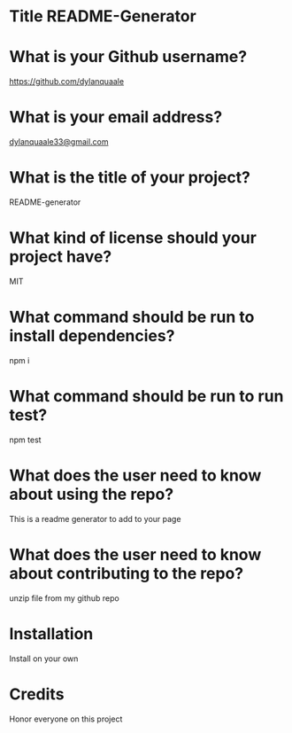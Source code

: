 # Title README-Generator
 
  # What is your Github username?
  https://github.com/dylanquaale
  # What is your email address?
  dylanquaale33@gmail.com
  # What is the title of your project?
  README-generator
  # What kind of license should your project have?
  MIT
  # What command should be run to install dependencies?
  npm i
  # What command should be run to run test?
  npm test
  # What does the user need to know about using the repo?
  This is a readme generator to add to your page
  # What does the user need to know about contributing to the repo?
  unzip file from my github repo 
  # Installation
  Install on your own 
  # Credits  
  Honor everyone on this project
  